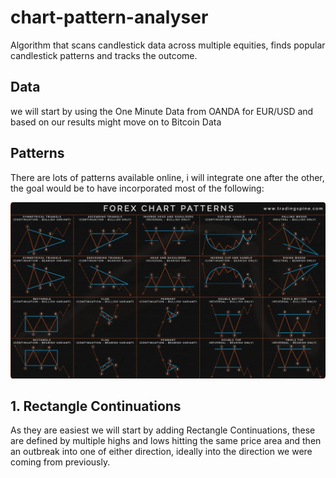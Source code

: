 # chart-pattern-analyser

Algorithm that scans candlestick data across multiple equities, finds popular candlestick patterns and tracks the outcome.

## Data

 we will start by using the One Minute Data from OANDA for EUR/USD and based on our results might move on to Bitcoin Data

## Patterns

There are lots of patterns available online, i will integrate one after the other, the goal would be to have incorporated most of the following:

![patterns](/Ressources/Chart%20Patterns.png)


## 1. Rectangle Continuations

As they are easiest we will start by adding Rectangle Continuations, these are defined by multiple highs and lows hitting the same price area and then an outbreak into one of either direction, ideally into the direction we were coming from previously.
